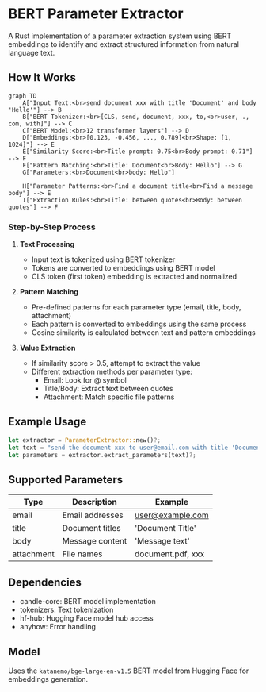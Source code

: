 
# BERT Parameter Extractor

A Rust implementation of a parameter extraction system using BERT embeddings to identify and extract structured information from natural language text.

## How It Works

```mermaid
graph TD
    A["Input Text:<br>send document xxx with title 'Document' and body 'Hello'"] --> B
    B["BERT Tokenizer:<br>[CLS, send, document, xxx, to,<br>user, ., com, with]"] --> C
    C["BERT Model:<br>12 transformer layers"] --> D
    D["Embeddings:<br>[0.123, -0.456, ..., 0.789]<br>Shape: [1, 1024]"] --> E
    E["Similarity Score:<br>Title prompt: 0.75<br>Body prompt: 0.71"] --> F
    F["Pattern Matching:<br>Title: Document<br>Body: Hello"] --> G
    G["Parameters:<br>Document<br>body: Hello"]

    H["Parameter Patterns:<br>Find a document title<br>Find a message body"] --> E
    I["Extraction Rules:<br>Title: between quotes<br>Body: between quotes"] --> F  

```


### Step-by-Step Process

1. **Text Processing**
   - Input text is tokenized using BERT tokenizer
   - Tokens are converted to embeddings using BERT model
   - CLS token (first token) embedding is extracted and normalized

2. **Pattern Matching**
   - Pre-defined patterns for each parameter type (email, title, body, attachment)
   - Each pattern is converted to embeddings using the same process
   - Cosine similarity is calculated between text and pattern embeddings

3. **Value Extraction**
   - If similarity score > 0.5, attempt to extract the value
   - Different extraction methods per parameter type:
     - Email: Look for @ symbol
     - Title/Body: Extract text between quotes
     - Attachment: Match specific file patterns

## Example Usage

```rust
let extractor = ParameterExtractor::new()?;
let text = "send the document xxx to user@email.com with title 'Document' and body 'Hello'";
let parameters = extractor.extract_parameters(text)?;
```

## Supported Parameters

| Type | Description | Example |
|------|-------------|---------|
| email | Email addresses | user@example.com |
| title | Document titles | 'Document Title' |
| body | Message content | 'Message text' |
| attachment | File names | document.pdf, xxx |

## Dependencies

- candle-core: BERT model implementation
- tokenizers: Text tokenization
- hf-hub: Hugging Face model hub access
- anyhow: Error handling

## Model

Uses the `katanemo/bge-large-en-v1.5` BERT model from Hugging Face for embeddings generation.
